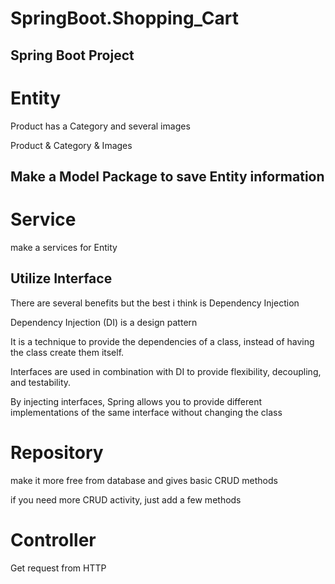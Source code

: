 # SpringBoot.Shopping_Cart
## Spring Boot Project

# Entity

Product has a Category and several images

Product & Category & Images

## Make a Model Package to save Entity information

# Service

make a services for Entity

## Utilize Interface
There are several benefits but the best i think is Dependency Injection

Dependency Injection (DI) is a design pattern

It is a technique to provide the dependencies of a class, instead of having the class create them itself.

Interfaces are used in combination with DI to provide flexibility, decoupling, and testability.

By injecting interfaces, Spring allows you to provide different implementations of the same interface without changing the class

# Repository 
make it more free from database and gives basic CRUD methods

if you need more CRUD activity, just add a few methods


# Controller
Get request from HTTP
